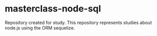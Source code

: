 # masterclass-node-sql
Repository created for study. This repository represents studies about node.js using the ORM sequelize.
